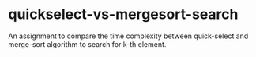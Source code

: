 # quickselect-vs-mergesort-search
An assignment to compare the time complexity between quick-select and merge-sort algorithm to search for k-th element.
